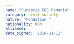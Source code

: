 ```yaml
---
name: "Fundatia EOS Romania"
category: civil_society
nature: "Fondation "
nationality: ROM
alliance: 
date_signed: '2018-11-12'
---
```

    